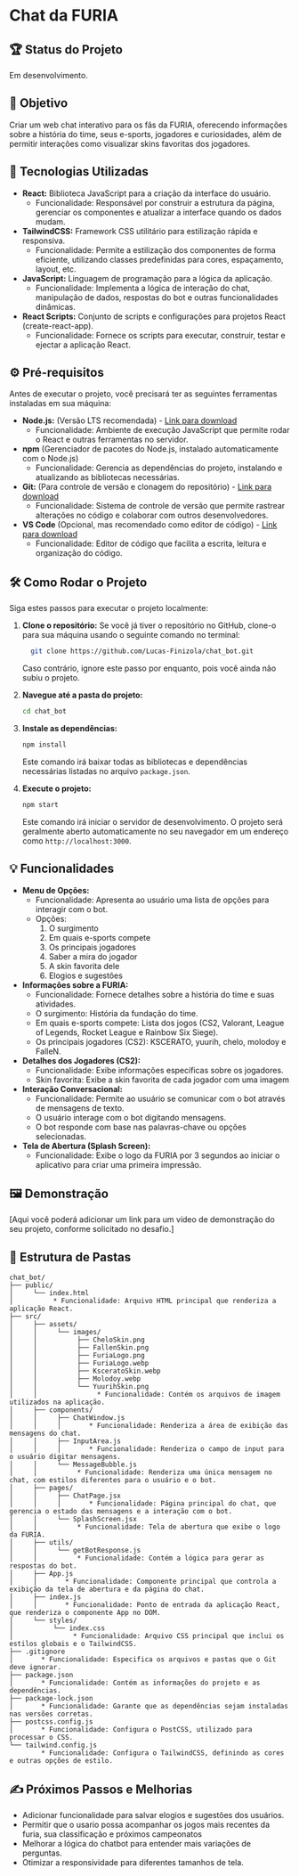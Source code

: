 # Chat da FURIA 

## 🏆 Status do Projeto

Em desenvolvimento.

## 🎯 Objetivo

Criar um web chat interativo para os fãs da FURIA, oferecendo informações sobre a história do time, seus e-sports, jogadores e curiosidades, além de permitir interações como visualizar skins favoritas dos jogadores.

## 🚀 Tecnologias Utilizadas

-   **React:** Biblioteca JavaScript para a criação da interface do usuário.
    * Funcionalidade: Responsável por construir a estrutura da página, gerenciar os componentes e atualizar a interface quando os dados mudam.
-   **TailwindCSS:** Framework CSS utilitário para estilização rápida e responsiva.
    * Funcionalidade: Permite a estilização dos componentes de forma eficiente, utilizando classes predefinidas para cores, espaçamento, layout, etc.
-   **JavaScript:** Linguagem de programação para a lógica da aplicação.
    * Funcionalidade: Implementa a lógica de interação do chat, manipulação de dados, respostas do bot e outras funcionalidades dinâmicas.
-   **React Scripts:** Conjunto de scripts e configurações para projetos React (create-react-app).
    * Funcionalidade: Fornece os scripts para executar, construir, testar e ejectar a aplicação React.

## ⚙️ Pré-requisitos

Antes de executar o projeto, você precisará ter as seguintes ferramentas instaladas em sua máquina:

-   **Node.js:** (Versão LTS recomendada) - [Link para download](https://nodejs.org/)
    * Funcionalidade: Ambiente de execução JavaScript que permite rodar o React e outras ferramentas no servidor.
-   **npm** (Gerenciador de pacotes do Node.js, instalado automaticamente com o Node.js)
    * Funcionalidade: Gerencia as dependências do projeto, instalando e atualizando as bibliotecas necessárias.
-   **Git:** (Para controle de versão e clonagem do repositório) - [Link para download](https://git-scm.com/)
    * Funcionalidade: Sistema de controle de versão que permite rastrear alterações no código e colaborar com outros desenvolvedores.
-   **VS Code** (Opcional, mas recomendado como editor de código) - [Link para download](https://code.visualstudio.com/)
    * Funcionalidade: Editor de código que facilita a escrita, leitura e organização do código.

## 🛠️ Como Rodar o Projeto

Siga estes passos para executar o projeto localmente:

1.  **Clone o repositório:**
    Se você já tiver o repositório no GitHub, clone-o para sua máquina usando o seguinte comando no terminal:
    ```bash
      git clone https://github.com/Lucas-Finizola/chat_bot.git

    ```
    Caso contrário, ignore este passo por enquanto, pois você ainda não subiu o projeto.

2.  **Navegue até a pasta do projeto:**
    ```bash
    cd chat_bot
    ```

3.  **Instale as dependências:**
    ```bash
    npm install
    ```
    Este comando irá baixar todas as bibliotecas e dependências necessárias listadas no arquivo `package.json`.

4.  **Execute o projeto:**
    ```bash
    npm start
    ```
    Este comando irá iniciar o servidor de desenvolvimento. O projeto será geralmente aberto automaticamente no seu navegador em um endereço como `http://localhost:3000`.

## 💡 Funcionalidades

-   **Menu de Opções:**
    * Funcionalidade: Apresenta ao usuário uma lista de opções para interagir com o bot.
    * Opções:
        1.  O surgimento
        2.  Em quais e-sports compete
        3.  Os principais jogadores
        4.  Saber a mira do jogador
        5.  A skin favorita dele
        6.  Elogios e sugestões
-   **Informações sobre a FURIA:**
    * Funcionalidade: Fornece detalhes sobre a história do time e suas atividades.
    * O surgimento: História da fundação do time.
    * Em quais e-sports compete: Lista dos jogos (CS2, Valorant, League of Legends, Rocket League e Rainbow Six Siege).
    * Os principais jogadores (CS2): KSCERATO, yuurih, chelo, molodoy e FalleN.
-   **Detalhes dos Jogadores (CS2):**
    * Funcionalidade: Exibe informações específicas sobre os jogadores.
    * Skin favorita: Exibe a skin favorita de cada jogador com uma imagem
-   **Interação Conversacional:**
    * Funcionalidade: Permite ao usuário se comunicar com o bot através de mensagens de texto.
    * O usuário interage com o bot digitando mensagens.
    * O bot responde com base nas palavras-chave ou opções selecionadas.
-   **Tela de Abertura (Splash Screen):**
    * Funcionalidade: Exibe o logo da FURIA por 3 segundos ao iniciar o aplicativo para criar uma primeira impressão.

## 🖼️ Demonstração

[Aqui você poderá adicionar um link para um vídeo de demonstração do seu projeto, conforme solicitado no desafio.]

## 📂 Estrutura de Pastas
```text
chat_bot/
├── public/
│     └── index.html
│          * Funcionalidade: Arquivo HTML principal que renderiza a aplicação React.
├── src/
│     ├── assets/
│     │     └── images/
│     │          ├── CheloSkin.png
│     │          ├── FallenSkin.png
│     │          ├── FuriaLogo.png
│     │          ├── FuriaLogo.webp
│     │          ├── KsceratoSkin.webp
│     │          ├── Molodoy.webp
│     │          └── YuurihSkin.png
│     │               * Funcionalidade: Contém os arquivos de imagem utilizados na aplicação.
│     ├── components/
│     │     ├── ChatWindow.js
│     │     │       * Funcionalidade: Renderiza a área de exibição das mensagens do chat.
│     │     ├── InputArea.js
│     │     │       * Funcionalidade: Renderiza o campo de input para o usuário digitar mensagens.
│     │     └── MessageBubble.js
│     │          * Funcionalidade: Renderiza uma única mensagem no chat, com estilos diferentes para o usuário e o bot.
│     ├── pages/
│     │     ├── ChatPage.jsx
│     │     │       * Funcionalidade: Página principal do chat, que gerencia o estado das mensagens e a interação com o bot.
│     │     └── SplashScreen.jsx
│     │          * Funcionalidade: Tela de abertura que exibe o logo da FURIA.
│     ├── utils/
│     │     └── getBotResponse.js
│     │          * Funcionalidade: Contém a lógica para gerar as respostas do bot.
│     ├── App.js
│     │       * Funcionalidade: Componente principal que controla a exibição da tela de abertura e da página do chat.
│     ├── index.js
│     │       * Funcionalidade: Ponto de entrada da aplicação React, que renderiza o componente App no DOM.
│     └── styles/
│          └── index.css
│               * Funcionalidade: Arquivo CSS principal que inclui os estilos globais e o TailwindCSS.
├── .gitignore
│       * Funcionalidade: Especifica os arquivos e pastas que o Git deve ignorar.
├── package.json
│       * Funcionalidade: Contém as informações do projeto e as dependências.
├── package-lock.json
│       * Funcionalidade: Garante que as dependências sejam instaladas nas versões corretas.
├── postcss.config.js
│       * Funcionalidade: Configura o PostCSS, utilizado para processar o CSS.
└── tailwind.config.js
        * Funcionalidade: Configura o TailwindCSS, definindo as cores e outras opções de estilo.
```

## ✍️ Próximos Passos e Melhorias

-   Adicionar funcionalidade para salvar elogios e sugestões dos usuários.
-   Permitir que o usario possa acompanhar os jogos mais recentes da furia, sua classificação e próximos campeonatos 
-   Melhorar a lógica do chatbot para entender mais variações de perguntas.
-   Otimizar a responsividade para diferentes tamanhos de tela.




